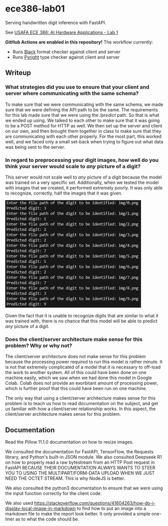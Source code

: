 # ece386-lab01

Serving handwritten digit inference with FastAPI.

See [USAFA ECE 386: AI Hardware Applications - Lab 1](https://usafa-ece.github.io/ece386-book/b1-prediction/lab-digits-api.html)

**GitHub Actions are enabled in this repository!** The workflow currently:

- Runs [Black](https://black.readthedocs.io/en/stable/index.html) format checker against client and server
- Runs [Pyright](https://microsoft.github.io/pyright/#/) type checker against client and server

## Writeup

### What strategies did you use to ensure that your client and server where communicating with the same schema?
To make sure that we were communicating with the same schema, we made sure that we were defining the API path to be the same. The requirements for this lab made sure that we were using the */predict* path. So that is what we ended up using. We talked to each other to make sure that it was going to be a POST method for HTTP as well. We then set up the server and client on our own, and then brought them together in class to make sure that they are communicating with each other properly. For the most part, this worked well, and we faced only a small set-back when trying to figure out what data was being sent to the server. 

### In regard to preprocessing your digit images, how well do you think your server would scale to *any* picture of a digit?
This server would not scale well to *any* picture of a digit because the model was trained on a very specific set. Additionally, when we tested the model with images that we created, it performed extremely poorly. It was only able to recognize, correctly, half the images that it was given. 

![alt text](testResults.png "Test Results")

Given the fact that it is unable to recognize digits that are similar to what it was trained with, there is no chance that this model will be able to predict *any* picture of a digit. 

### Does the client/server architecture make sense for this problem? Why or why not?
The client/server architecture does not make sense for this problem because the processing power required to run this model is rather minute. It is not that extremely complicated of a model that it is necessary to off-load the work to another system. All of this could have been done on one machine easily, which we saw when we had done this model in Google Colab. Colab does not provide an exorbitant amount of processing power, which is further proof that this could have been run on one machine. 

The only way that using a client/server architecture makes sense for this problem is to teach us how to read documentation on the subject, and get us familiar with how a client/server relationship works. In this aspect, the client/server architecture makes sense for this problem.

## Documentation
Read the Pillow 11.1.0 documentation on how to resize images.

We consulted the documentation for FastAPI, TensorFlow, the Requests library, and Python's built-in JSON module. We also consulted Deepseek R1 on how to properly read a raw bytestream from an HTTP Post request in FastAPI BECAUSE THEIR DOCUMENTATION ALWAYS WANTS TO STEER YOU TO USING THE MULTIPART/FORM-DATA UPLOAD WHEN WE JUST NEED THE OCTET STREAM. This is why NodeJS is better.

We also consulted the python3 documentation to ensure that we were using the input function correctly for the client code.

We also used https://stackoverflow.com/questions/41604263/how-do-i-display-local-image-in-markdown to find how to put an image into a markdown file to make the report look better. It only provided a simple one-liner as to what the code should be. 
